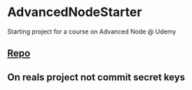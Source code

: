 # AdvancedNodeStarter
Starting project for a course on Advanced Node @ Udemy

## [Repo](https://github.com/StephenGrider/AdvancedNodeStarter.git)


## On reals project not commit secret keys
